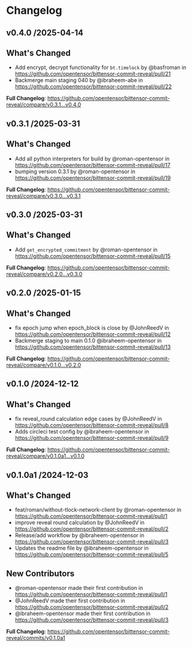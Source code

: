 # Changelog

## v0.4.0 /2025-04-14

## What's Changed
* Add encrypt, decrypt functionality for `bt.timelock` by @basfroman in https://github.com/opentensor/bittensor-commit-reveal/pull/21
* Backmerge main staging 040 by @ibraheem-abe in https://github.com/opentensor/bittensor-commit-reveal/pull/22

**Full Changelog**: https://github.com/opentensor/bittensor-commit-reveal/compare/v0.3.1...v0.4.0

## v0.3.1 /2025-03-31

## What's Changed
* Add all python interpreters for build by @roman-opentensor in https://github.com/opentensor/bittensor-commit-reveal/pull/17
* bumping version 0.3.1 by @roman-opentensor in https://github.com/opentensor/bittensor-commit-reveal/pull/19

**Full Changelog**: https://github.com/opentensor/bittensor-commit-reveal/compare/v0.3.0...v0.3.1

## v0.3.0 /2025-03-31

## What's Changed
* Add `get_encrypted_commitment` by @roman-opentensor in https://github.com/opentensor/bittensor-commit-reveal/pull/15

**Full Changelog**: https://github.com/opentensor/bittensor-commit-reveal/compare/v0.2.0...v0.3.0

## v0.2.0 /2025-01-15

## What's Changed
* fix epoch jump when epoch_block is close by @JohnReedV in https://github.com/opentensor/bittensor-commit-reveal/pull/12
* Backmerge staging to main 0.1.0 @ibraheem-opentensor in https://github.com/opentensor/bittensor-commit-reveal/pull/13

**Full Changelog**: https://github.com/opentensor/bittensor-commit-reveal/compare/v0.1.0...v0.2.0

## v0.1.0 /2024-12-12

## What's Changed
* fix reveal_round calculation edge cases by @JohnReedV in https://github.com/opentensor/bittensor-commit-reveal/pull/8
* Adds circleci test config by @ibraheem-opentensor in https://github.com/opentensor/bittensor-commit-reveal/pull/9

**Full Changelog**: https://github.com/opentensor/bittensor-commit-reveal/compare/v0.1.0a1...v0.1.0

## v0.1.0a1 /2024-12-03

## What's Changed
* feat/roman/without-tlock-network-client by @roman-opentensor in https://github.com/opentensor/bittensor-commit-reveal/pull/1
* improve reveal round calculation by @JohnReedV in https://github.com/opentensor/bittensor-commit-reveal/pull/2
* Release/add workflow by @ibraheem-opentensor in https://github.com/opentensor/bittensor-commit-reveal/pull/3
* Updates the readme file by @ibraheem-opentensor in https://github.com/opentensor/bittensor-commit-reveal/pull/5

## New Contributors
* @roman-opentensor made their first contribution in https://github.com/opentensor/bittensor-commit-reveal/pull/1
* @JohnReedV made their first contribution in https://github.com/opentensor/bittensor-commit-reveal/pull/2
* @ibraheem-opentensor made their first contribution in https://github.com/opentensor/bittensor-commit-reveal/pull/3

**Full Changelog**: https://github.com/opentensor/bittensor-commit-reveal/commits/v0.1.0a1